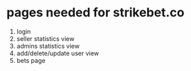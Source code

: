 # pages needed for strikebet.co

1. login
2. seller statistics view
3. admins statistics view
4. add/delete/update user view
5. bets page